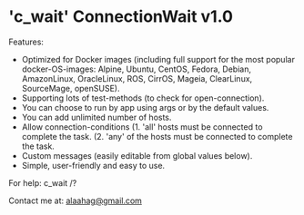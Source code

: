 # 'c_wait' ConnectionWait v1.0

Features:
* Optimized for Docker images (including full support for the most popular docker-OS-images: Alpine, Ubuntu, CentOS, Fedora, Debian, AmazonLinux, OracleLinux, ROS, CirrOS, Mageia, ClearLinux, SourceMage, openSUSE).
* Supporting lots of test-methods (to check for open-connection).
* You can choose to run by app using args or by the default values.
* You can add unlimited number of hosts.
* Allow connection-conditions
    (1. 'all' hosts must be connected to complete the task.
    (2. 'any' of the hosts must be connected to complete the task.
* Custom messages (easily editable from global values below).
* Simple, user-friendly and easy to use.

For help:
c_wait /?

Contact me at: alaahag@gmail.com
